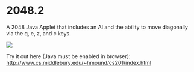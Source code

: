 # 2048.2
A 2048 Java Applet that includes an AI and the ability to move diagonally via the q, e, z, and c keys. 

![](https://github.com/henrymound/2048.2/blob/4fa4451c07cceba3f9ab8774a4f2caeb789b1f17/demo.gif)


Try it out here (Java must be enabled in browser): http://www.cs.middlebury.edu/~hmound/cs201/index.html
